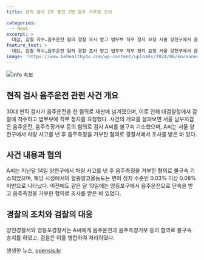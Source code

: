 ```yaml
---
title: 현직 검사 2주 동안 2번 음주 거부로 조사

categories:
  - News
excerpt: >
  대검, 감찰 착수…음주운전 혐의 경찰 조사 받고 법무부 직무 정지 요청 서울 양천구에서 음주운전으로 신호등을 들이받은 현직 검사 A씨가 음주측정 거부 등 혐의로 검찰에 불구속 기소됐다. A씨는 이전에도 음주운전으로 걸린 적이 있는데, 대검은 감찰을 착수하고, 법무부에 직무 정지를 요청했다. A씨는 경찰의 음주측정을 거부한 것으로 전해졌으며, 경찰은 A씨를 음주운전과 음주측정거부 등 혐의로 검찰에 송치했다.
feature_text: >
  대검, 감찰 착수…음주운전 혐의 경찰 조사 받고 법무부 직무 정지 요청 서울 양천구에서 음주운전으로 신호등을 들이받은 현직 검사 A씨가 음주측정 거부 등 혐의로 검찰에 불구속 기소됐다. A씨는 이전에도 음주운전으로 걸린 적이 있는데, 대검은 감찰을 착수하고, 법무부에 직무 정지를 요청했다. A씨는 경찰의 음주측정을 거부한 것으로 전해졌으며, 경찰은 A씨를 음주운전과 음주측정거부 등 혐의로 검찰에 송치했다.
image: 'https://www.behealthy4u.com/wp-content/uploads/2024/06/koreanews.jpg'
---
```


<p><img src="https://www.behealthy4u.com/wp-content/uploads/2024/06/koreanews.jpg" alt="info 속보" /></p>

<h2 data-ke-size="size26">현직 검사 음주운전 관련 사건 개요</h2>

<p data-ke-size="size16">30대 현직 검사가 음주운전을 한 혐의로 재판에 넘겨졌으며, 이로 인해 대검찰청에서 감찰에 착수하고 법무부에 직무 정지를 요청했다. 사건의 개요를 살펴보면 서울 남부지검은 음주운전, 음주측정거부 등의 혐의로 검사 A씨를 불구속 기소했으며, A씨는 서울 양천구에서 차량 사고를 낸 후 음주측정을 거부한 혐의로 경찰서에서 조사를 받은 바 있다.</p>

<h2 data-ke-size="size26">사건 내용과 혐의</h2>

<p data-ke-size="size16">A씨는 지난달 14일 양천구에서 차량 사고를 낸 후 음주측정을 거부한 혐의로 불구속 기소되었으며, 해당 시점에서의 혈중알코올농도는 면허 정지 수준인 0.03% 이상 0.08% 미만으로 나타났다. 이전에도 같은 달 13일에는 영등포구에서 음주운전으로 단속을 받고 음주측정을 거부한 혐의로 조사를 받은 바 있었다.</p>

<h2 data-ke-size="size26">경찰의 조치와 검찰의 대응</h2>

<p data-ke-size="size16">양천경찰서와 영등포경찰서는 A씨에게 음주운전과 음주측정거부 등의 혐의로 불구속 송치를 하였고, 검찰은 이를 병합하여 처리하였다.</p>
생생한 뉴스, <a href="https://opensis.kr" rel="dofollow">opensis.kr</a>


